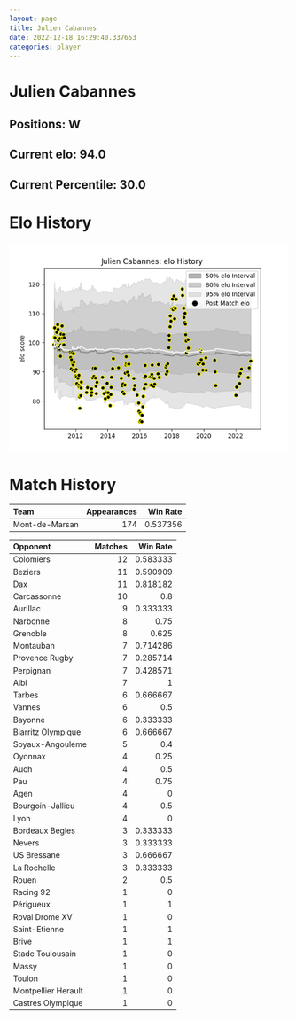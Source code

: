 ```yaml
---  
layout: page  
title: Julien Cabannes  
date: 2022-12-18 16:29:40.337653  
categories: player  
---
```

# Julien Cabannes

## Positions: W

## Current elo: 94.0

## Current Percentile: 30.0

# Elo History


![elo history](history_JulienCabannes.png)
# Match History


| Team           |   Appearances |   Win Rate |
|:---------------|--------------:|-----------:|
| Mont-de-Marsan |           174 |   0.537356 |

| Opponent            |   Matches |   Win Rate |
|:--------------------|----------:|-----------:|
| Colomiers           |        12 |   0.583333 |
| Beziers             |        11 |   0.590909 |
| Dax                 |        11 |   0.818182 |
| Carcassonne         |        10 |   0.8      |
| Aurillac            |         9 |   0.333333 |
| Narbonne            |         8 |   0.75     |
| Grenoble            |         8 |   0.625    |
| Montauban           |         7 |   0.714286 |
| Provence Rugby      |         7 |   0.285714 |
| Perpignan           |         7 |   0.428571 |
| Albi                |         7 |   1        |
| Tarbes              |         6 |   0.666667 |
| Vannes              |         6 |   0.5      |
| Bayonne             |         6 |   0.333333 |
| Biarritz Olympique  |         6 |   0.666667 |
| Soyaux-Angouleme    |         5 |   0.4      |
| Oyonnax             |         4 |   0.25     |
| Auch                |         4 |   0.5      |
| Pau                 |         4 |   0.75     |
| Agen                |         4 |   0        |
| Bourgoin-Jallieu    |         4 |   0.5      |
| Lyon                |         4 |   0        |
| Bordeaux Begles     |         3 |   0.333333 |
| Nevers              |         3 |   0.333333 |
| US Bressane         |         3 |   0.666667 |
| La Rochelle         |         3 |   0.333333 |
| Rouen               |         2 |   0.5      |
| Racing 92           |         1 |   0        |
| Périgueux           |         1 |   1        |
| Roval Drome XV      |         1 |   0        |
| Saint-Etienne       |         1 |   1        |
| Brive               |         1 |   1        |
| Stade Toulousain    |         1 |   0        |
| Massy               |         1 |   0        |
| Toulon              |         1 |   0        |
| Montpellier Herault |         1 |   0        |
| Castres Olympique   |         1 |   0        |